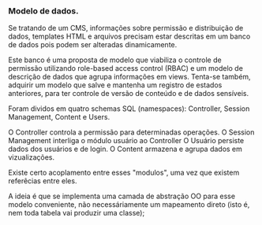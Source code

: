 ### Modelo de dados.
Se tratando de um CMS, informações sobre permissão e distribuição de dados, templates HTML e arquivos precisam estar descritas em um banco de dados pois podem ser alteradas dinamicamente.

Este banco é uma proposta de modelo que viabiliza o controle de permissão utilizando role-based access control (RBAC) e um modelo de descrição de dados que agrupa informações em views. Tenta-se também, adquirir um modelo que salve e mantenha um registro de estados anteriores, para ter controle de versão de conteúdo e de dados sensíveis.

Foram dividos em quatro schemas SQL (namespaces): Controller, Session Management, Content e Users.

O Controller controla a permissão para determinadas operações.
O Session Management interliga o módulo usuário ao Controller
O Usuário persiste dados dos usuários e de login.
O Content armazena e agrupa dados em vizualizações.

Existe certo acoplamento entre esses "modulos", uma vez que existem referêcias entre eles.

A ideia é que se implementa uma camada de abstração OO para esse modelo conveniente, não necessáriamente um mapeamento direto (isto é, nem toda tabela vai produzir uma classe);
